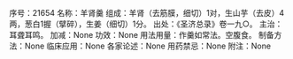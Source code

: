 序号：21654
名称：羊肾羹
组成：羊肾（去筋膜，细切）1对，生山芋（去皮）4两，葱白1握（擘碎），生姜（细切）1分。
出处：《圣济总录》卷一九○。
主治：耳聋耳鸣。
加减：None
功效：None
用法用量：作羹如常法。空腹食。
制备方法：None
临床应用：None
各家论述：None
用药禁忌：None
附注：None
